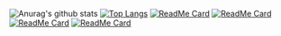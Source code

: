 ![Anurag's github stats](https://github-readme-stats.vercel.app/api?username=HugoTkBCN&show_icons=true&theme=midnight-purple)
[![Top Langs](https://github-readme-stats.vercel.app/api/top-langs/?username=HugoTkBCN&langs_count=10&layout=compact)](https://github.com/anuraghazra/github-readme-stats)
[![ReadMe Card](https://github-readme-stats.vercel.app/api/pin/?username=HugoTkBCN&repo=My_Resume)](https://github.com/anuraghazra/github-readme-stats)
[![ReadMe Card](https://github-readme-stats.vercel.app/api/pin/?username=HugoTkBCN&repo=Epicture)](https://github.com/anuraghazra/github-readme-stats)
[![ReadMe Card](https://github-readme-stats.vercel.app/api/pin/?username=HugoTkBCN&repo=Bazel_Python_Docker)](https://github.com/anuraghazra/github-readme-stats)
[![ReadMe Card](https://github-readme-stats.vercel.app/api/pin/?username=HugoTkBCN&repo=Dashboard)](https://github.com/anuraghazra/github-readme-stats)
